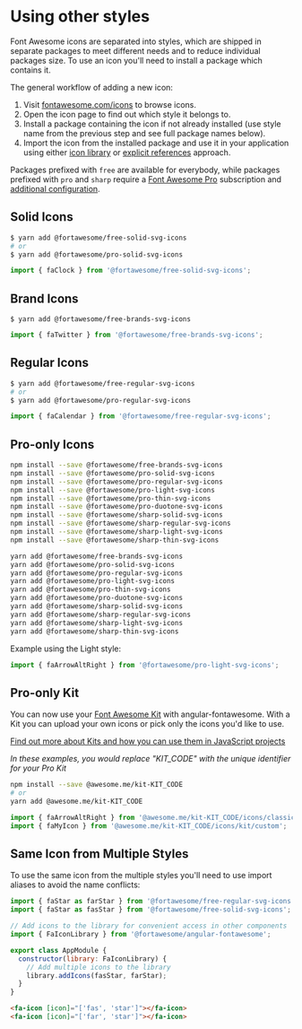 # Using other styles

Font Awesome icons are separated into styles, which are shipped in separate packages to meet different needs and to reduce individual packages size. To use an icon you'll need to install a package which contains it.

The general workflow of adding a new icon:

1. Visit [fontawesome.com/icons](https://fontawesome.com/icons) to browse icons.
1. Open the icon page to find out which style it belongs to.
1. Install a package containing the icon if not already installed (use style name from the previous step and see full package names below).
1. Import the icon from the installed package and use it in your application using either [icon library](./icon-library.md) or [explicit references](./explicit-reference.md) approach.

Packages prefixed with `free` are available for everybody, while packages prefixed with `pro` and `sharp` require a [Font Awesome Pro](https://fontawesome.com/plans) subscription and [additional configuration](https://fontawesome.com/docs/web/setup/packages#_1-configure-access).

## Solid Icons

```bash
$ yarn add @fortawesome/free-solid-svg-icons
# or
$ yarn add @fortawesome/pro-solid-svg-icons
```

```javascript
import { faClock } from '@fortawesome/free-solid-svg-icons';
```

## Brand Icons

```
$ yarn add @fortawesome/free-brands-svg-icons
```

```javascript
import { faTwitter } from '@fortawesome/free-brands-svg-icons';
```

## Regular Icons

```bash
$ yarn add @fortawesome/free-regular-svg-icons
# or
$ yarn add @fortawesome/pro-regular-svg-icons
```

```javascript
import { faCalendar } from '@fortawesome/free-regular-svg-icons';
```

## Pro-only Icons

```bash
npm install --save @fortawesome/free-brands-svg-icons
npm install --save @fortawesome/pro-solid-svg-icons
npm install --save @fortawesome/pro-regular-svg-icons
npm install --save @fortawesome/pro-light-svg-icons
npm install --save @fortawesome/pro-thin-svg-icons
npm install --save @fortawesome/pro-duotone-svg-icons
npm install --save @fortawesome/sharp-solid-svg-icons
npm install --save @fortawesome/sharp-regular-svg-icons
npm install --save @fortawesome/sharp-light-svg-icons
npm install --save @fortawesome/sharp-thin-svg-icons
```

```bash
yarn add @fortawesome/free-brands-svg-icons
yarn add @fortawesome/pro-solid-svg-icons
yarn add @fortawesome/pro-regular-svg-icons
yarn add @fortawesome/pro-light-svg-icons
yarn add @fortawesome/pro-thin-svg-icons
yarn add @fortawesome/pro-duotone-svg-icons
yarn add @fortawesome/sharp-solid-svg-icons
yarn add @fortawesome/sharp-regular-svg-icons
yarn add @fortawesome/sharp-light-svg-icons
yarn add @fortawesome/sharp-thin-svg-icons
```

Example using the Light style:

```javascript
import { faArrowAltRight } from '@fortawesome/pro-light-svg-icons';
```

## Pro-only Kit

You can now use your [Font Awesome Kit](https://fontawesome.com/kits) with angular-fontawesome. With a Kit you can upload your own icons or pick only the icons you'd like to use.

[Find out more about Kits and how you can use them in JavaScript projects](https://fontawesome.com/docs/web/setup/use-kit)

_In these examples, you would replace "KIT_CODE" with the unique identifier for your Pro Kit_

```bash
npm install --save @awesome.me/kit-KIT_CODE
# or
yarn add @awesome.me/kit-KIT_CODE
```

```javascript
import { faArrowAltRight } from '@awesome.me/kit-KIT_CODE/icons/classic/solid';
import { faMyIcon } from '@awesome.me/kit-KIT_CODE/icons/kit/custom';
```

## Same Icon from Multiple Styles

To use the same icon from the multiple styles you'll need to use import aliases to avoid the name conflicts:

```javascript
import { faStar as farStar } from '@fortawesome/free-regular-svg-icons';
import { faStar as fasStar } from '@fortawesome/free-solid-svg-icons';

// Add icons to the library for convenient access in other components
import { FaIconLibrary } from '@fortawesome/angular-fontawesome';

export class AppModule {
  constructor(library: FaIconLibrary) {
    // Add multiple icons to the library
    library.addIcons(fasStar, farStar);
  }
}
```

```html
<fa-icon [icon]="['fas', 'star']"></fa-icon>
<fa-icon [icon]="['far', 'star']"></fa-icon>
```
